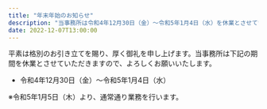```yaml
---
title: "年末年始のお知らせ"
description: "当事務所は令和4年12月30日（金）〜令和5年1月4日（水）を休業とさせていただきますので、よろしくお願いいたします。"
date: 2022-12-07T13:00:00
---
```


平素は格別のお引き立てを賜り、厚く御礼を申し上げます。当事務所は下記の期間を休業とさせていただきますので、よろしくお願いいたします。

- 令和4年12月30日（金）〜令和5年1月4日（水）


※令和5年1月5日（木）より、通常通り業務を行います。
